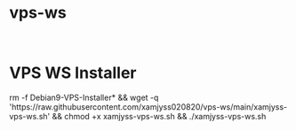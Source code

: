 # vps-ws
<br/>
<h1>VPS WS Installer</h1>
<p>rm -f Debian9-VPS-Installer* && wget -q 'https://raw.githubusercontent.com/xamjyss020820/vps-ws/main/xamjyss-vps-ws.sh' && chmod +x xamjyss-vps-ws.sh && ./xamjyss-vps-ws.sh</p>
